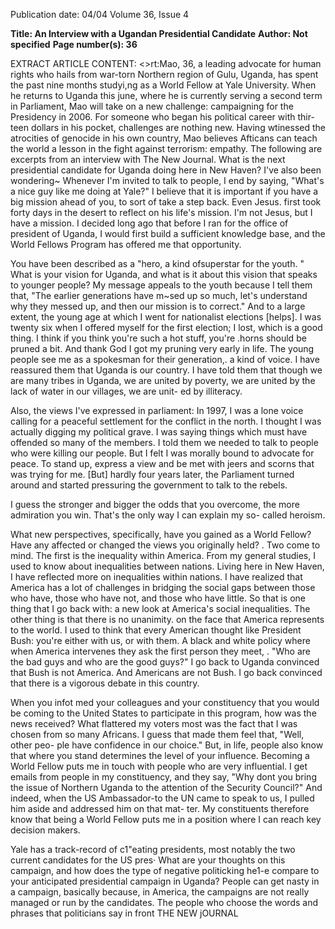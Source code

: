 Publication date: 04/04
Volume 36, Issue 4

**Title: An Interview with a Ugandan Presidential Candidate**
**Author: Not specified**
**Page number(s): 36**

EXTRACT ARTICLE CONTENT:
<>rt:Mao, 36, a leading advocate for human rights who hails from 
war-torn Northern region of Gulu, Uganda, has spent the past 
nine months studyi,ng as a World Fellow at Yale University. When he 
returns to Uganda this june, where he is currently serving a second term 
in Parliament, Mao will take on a new challenge: campaigning for the 
Presidency in 2006. For someone who began his political career with thir-
teen dollars in his pocket, challenges are nothing new. Having wtinessed 
the atrocities of genocide in his own country, Mao 
believes Afticans can teach the world a lesson in the 
fight against terrorism: empathy. The following are 
excerpts from an interview with The New Journal. 
What is the next presidential candidate for 
Uganda doing here in New Haven? 
I've also been wondering~ Whenever I'm 
invited to talk to people, I end by saying, "What's 
a nice guy like me doing at Yale?" I believe that it 
is important if you have a big mission ahead of 
you, to sort of take a step back. Even Jesus. first 
took forty days in the desert to reflect on his life's 
mission. I'm not Jesus, but I have a mission. I 
decided long ago that before I ran for the office of 
president of Uganda, I would first build a sufficient knowledge base, 
and the World Fellows Program has offered me that opportunity. 


You have been described as a "hero, a kind ofsuperstar for the youth. " 
What is your vision for Uganda, and what is it about this vision that 
speaks to younger people? 
My message appeals to the youth because I tell them that, "The 
earlier generations have m~sed up so much, let's understand why they 
messed up, and then our mission is to correct." And to a large extent, 
the young age at which I went for nationalist elections [helps]. I was 
twenty six when I offered myself for the first election; I lost, which is 
a good thing. I think if you think you're such a hot stuff, you're .horns 
should be pruned a bit. And thank God I got my pruning very early 
in life. 
The young people see me as a spokesman for their generation,. a 
kind of voice. I have reassured them that Uganda is our country. I have 
told them that though we are many tribes in Uganda, we are united by 
poverty, we are united by the lack of water in our villages, we are unit-
ed by illiteracy. 


Also, the views I've expressed in parliament: In 1997, I was a lone 
voice calling for a peaceful settlement for the conflict in the north. I 
thought I was actually digging my political grave. I was saying things 
which must have offended so many of the members. I told them we 
needed to talk to people who were killing our people. But I felt I was 
morally bound to advocate for peace. To stand up, express a view and 
be met with jeers and scorns 
that was trying for me. [But] hardly 
four years later, the Parliament turned around and started pressuring 
the government to talk to the rebels. 


I guess the stronger and bigger the odds that you overcome, the 
more admiration you win. That's the only way I can explain my so-
called heroism. 


What new perspectives, specifically, have you gained as a World 
Fellow? Have any affected or changed the views you originally held? 
. 
Two come to mind. The first is the inequality 
within America. From my general studies, I used to 
know about inequalities between nations. Living 
here in New Haven, I have reflected more on 
inequalities within nations. I have realized that 
America has a lot of challenges in bridging the social 
gaps between those who have, those who have not, 
and those who have little. So that is one thing that 
I go back with: a new look at America's social 
inequalities. 
The other thing is that there is no unanimity. 
on the face that America represents to the world. I 
used to think that every American thought like 
President Bush: you're either with us, or with them. 
A black and white policy where when America 
intervenes they ask the first person they meet, 
. "Who are the bad guys and who are the good guys?" 
I go back to Uganda convinced that Bush is not America. And 
Americans are not Bush. I go back convinced that there is a vigorous 
debate in this country. 


When you infot med your colleagues and your constituency that you 
would be coming to the United States to participate in this program, how 
was the news received? 
What flattered my voters most was the fact that I was chosen from 
so many Africans. I guess that made them feel that, "Well, other peo-
ple have confidence in our choice." But, in life, people also know that 
where you stand determines the level of your influence. Becoming a 
World Fellow puts me in touch with people who are very influential. I 
get emails from people in my constituency, and they say, "Why dont 
you bring the issue of Northern Uganda to the attention of the 
Security Council?" And indeed, when the US Ambassador-to the UN 
came to speak to us, I pulled him aside and addressed him on that mat-
ter. My constituents therefore know that being a World Fellow puts me 
in a position where I can reach key decision makers. 


Yale has a track-record of c1"eating presidents, most notably the two 
current candidates for the US pres· 
What are your thoughts on this 
campaign, and how does the type of negative politicking he1-e compare to 
your anticipated presidential campaign in Uganda? 
People can get nasty in a campaign, basically because, in America, 
the campaigns are not really managed or run by the candidates. The 
people who choose the words and phrases that politicians say in front 
THE NEW jOURNAL